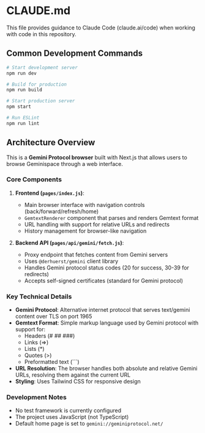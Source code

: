 # CLAUDE.md

This file provides guidance to Claude Code (claude.ai/code) when working with code in this repository.

## Common Development Commands

```bash
# Start development server
npm run dev

# Build for production
npm run build

# Start production server
npm start

# Run ESLint
npm run lint
```

## Architecture Overview

This is a **Gemini Protocol browser** built with Next.js that allows users to browse Geminispace through a web interface.

### Core Components

1. **Frontend (`pages/index.js`)**:
   - Main browser interface with navigation controls (back/forward/refresh/home)
   - `GemtextRenderer` component that parses and renders Gemtext format
   - URL handling with support for relative URLs and redirects
   - History management for browser-like navigation

2. **Backend API (`pages/api/gemini/fetch.js`)**:
   - Proxy endpoint that fetches content from Gemini servers
   - Uses `@derhuerst/gemini` client library
   - Handles Gemini protocol status codes (20 for success, 30-39 for redirects)
   - Accepts self-signed certificates (standard for Gemini protocol)

### Key Technical Details

- **Gemini Protocol**: Alternative internet protocol that serves text/gemini content over TLS on port 1965
- **Gemtext Format**: Simple markup language used by Gemini protocol with support for:
  - Headers (# ## ###)
  - Links (=>)
  - Lists (*)
  - Quotes (>)
  - Preformatted text (```)
- **URL Resolution**: The browser handles both absolute and relative Gemini URLs, resolving them against the current URL
- **Styling**: Uses Tailwind CSS for responsive design

### Development Notes

- No test framework is currently configured
- The project uses JavaScript (not TypeScript)
- Default home page is set to `gemini://geminiprotocol.net/`